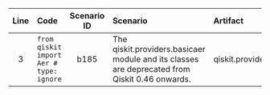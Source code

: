 | Line | Code | Scenario ID | Scenario | Artifact | Refactoring |
| :--: | :--- | :---------: | :------- | :------- | :---------- |
| 3 | `from qiskit import Aer # type: ignore` | b185 | The qiskit.providers.basicaer module and its classes are deprecated from Qiskit 0.46 onwards. | qiskit.providers.basicaer | `from qiskit.providers.basic_provider import BasicProvider\nprovider = BasicProvider()\nbackend = provider.get_backend('qasm_simulator')` |

